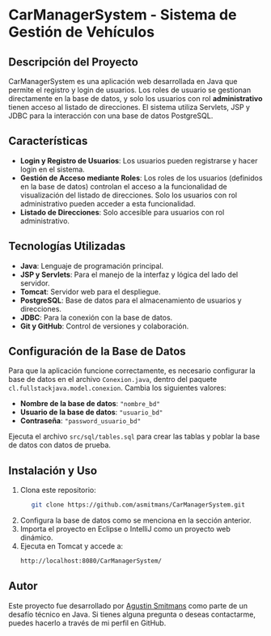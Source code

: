 # CarManagerSystem - Sistema de Gestión de Vehículos


## Descripción del Proyecto
CarManagerSystem es una aplicación web desarrollada en Java que permite el
registro y login de usuarios. Los roles de usuario se gestionan directamente
en la base de datos, y solo los usuarios con rol **administrativo** tienen
acceso al listado de direcciones. El sistema utiliza Servlets, JSP y JDBC
para la interacción con una base de datos PostgreSQL.


## Características
- **Login y Registro de Usuarios**: Los usuarios pueden registrarse y hacer 
  login en el sistema.
- **Gestión de Acceso mediante Roles**: Los roles de los usuarios (definidos 
  en la base de datos) controlan el acceso a la funcionalidad de visualización 
  del listado de direcciones. Solo los usuarios con rol administrativo pueden 
  acceder a esta funcionalidad.
- **Listado de Direcciones**: Solo accesible para usuarios con rol 
  administrativo.

  
## Tecnologías Utilizadas
- **Java**: Lenguaje de programación principal.
- **JSP y Servlets**: Para el manejo de la interfaz y lógica del lado del 
  servidor.
- **Tomcat**: Servidor web para el despliegue.
- **PostgreSQL**: Base de datos para el almacenamiento de usuarios y direcciones.
- **JDBC**: Para la conexión con la base de datos.
- **Git y GitHub**: Control de versiones y colaboración.


## Configuración de la Base de Datos
Para que la aplicación funcione correctamente, es necesario configurar la base 
de datos en el archivo `Conexion.java`, dentro del paquete 
`cl.fullstackjava.model.conexion`. Cambia los siguientes valores:

- **Nombre de la base de datos**: `"nombre_bd"`
- **Usuario de la base de datos**: `"usuario_bd"`
- **Contraseña**: `"password_usuario_bd"`

Ejecuta el archivo `src/sql/tables.sql` para crear las tablas y poblar la base 
de datos con datos de prueba.


## Instalación y Uso
1. Clona este repositorio:
	```bash
	   git clone https://github.com/asmitmans/CarManagerSystem.git
	```
2. Configura la base de datos como se menciona en la sección anterior.
3. Importa el proyecto en Eclipse o IntelliJ como un proyecto web dinámico.
4. Ejecuta en Tomcat y accede a:
	```bash
	http://localhost:8080/CarManagerSystem/
	```

   
## Autor
Este proyecto fue desarrollado por [Agustin Smitmans](https://github.com/asmitmans) 
como parte de un desafío técnico en Java. Si tienes alguna pregunta o deseas 
contactarme, puedes hacerlo a través de mi perfil en GitHub.
